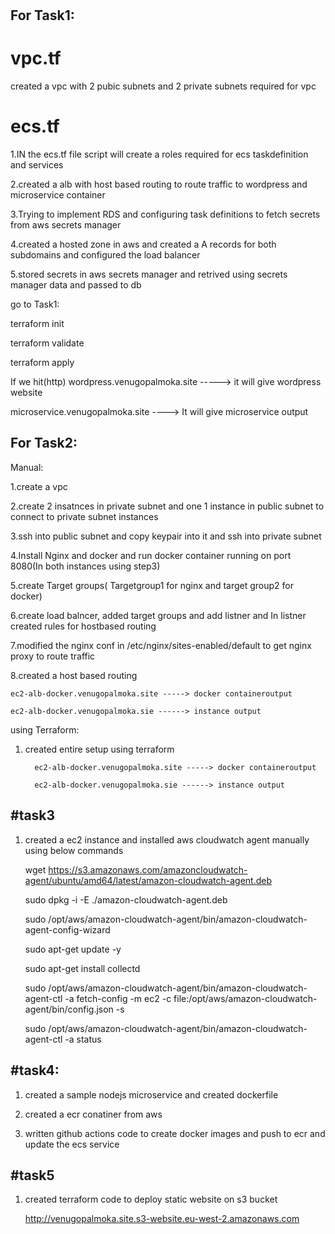 #
For Task1:
----------
vpc.tf
=========
created a vpc with 2 pubic subnets and 2 private subnets required for vpc

ecs.tf 
========

1.IN the ecs.tf file script will create a roles required for ecs taskdefinition and services

2.created a alb with host based routing to route traffic to wordpress and microservice container 

3.Trying to implement RDS and configuring task definitions to fetch secrets from aws secrets manager

4.created a hosted zone in aws and created a A records for both subdomains and configured the load balancer

5.stored secrets in aws secrets manager and retrived using secrets manager data  and passed to db

go to Task1:

terraform init

terraform validate

terraform apply


If we hit(http) 
 wordpress.venugopalmoka.site  -----> it will give wordpress website
 
 microservice.venugopalmoka.site ----> It will give microservice output



 

For Task2:
---------
Manual:

1.create a vpc 

2.create 2 insatnces in private subnet and one 1 instance in public subnet to connect to private subnet instances

3.ssh into public subnet and  copy keypair into it and ssh into private subnet

4.Install Nginx and docker and run docker container running on port 8080(In both instances using step3)

5.create Target groups( Targetgroup1 for nginx and target group2 for docker)

6.create load balncer, added target groups and add listner and In listner created rules for hostbased routing

7.modified the nginx conf in /etc/nginx/sites-enabled/default to get nginx proxy to route traffic

8.created a host based routing 

    ec2-alb-docker.venugopalmoka.site -----> docker containeroutput
    
    ec2-alb-docker.venugopalmoka.sie ------> instance output

using Terraform:
1. created entire setup using terraform 
  
         ec2-alb-docker.venugopalmoka.site -----> docker containeroutput
   
         ec2-alb-docker.venugopalmoka.sie ------> instance output

#task3
-----------------
1. created a ec2 instance and installed aws cloudwatch agent manually using below commands

    wget https://s3.amazonaws.com/amazoncloudwatch-agent/ubuntu/amd64/latest/amazon-cloudwatch-agent.deb
   
    sudo dpkg -i -E ./amazon-cloudwatch-agent.deb
    
    sudo /opt/aws/amazon-cloudwatch-agent/bin/amazon-cloudwatch-agent-config-wizard
   
    sudo apt-get update -y
    
    sudo apt-get install collectd
    
    sudo /opt/aws/amazon-cloudwatch-agent/bin/amazon-cloudwatch-agent-ctl -a fetch-config -m ec2 -c file:/opt/aws/amazon-cloudwatch-agent/bin/config.json -s
    
    sudo /opt/aws/amazon-cloudwatch-agent/bin/amazon-cloudwatch-agent-ctl -a status

#task4:
---------

1. created a sample nodejs microservice and created dockerfile

2. created a ecr conatiner from aws 

3. written github actions code to create docker images and push to ecr and update the ecs service


#task5
-----------

1. created terraform code to deploy static website on s3 bucket

   http://venugopalmoka.site.s3-website.eu-west-2.amazonaws.com


